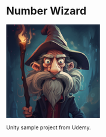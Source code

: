 # Number Wizard

<img src="https://github.com/PrimeEagle/Number-Wizard/blob/main/wizard.png?raw=true" width="250" />

 Unity sample project from Udemy.
